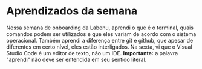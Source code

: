 # Aprendizados da semana
Nessa semana de onboarding da Labenu, aprendi o que é o terminal, quais comandos podem ser utilizados e que eles variam de acordo com o sistema operacional. Também aprendi a diferença entre git e github, que apesar de diferentes em certo nível, eles estão interligados. Na sexta, vi que o Visual Studio Code é um editor de texto, não um IDE. **Importante:** a palavra "aprendi" não deve ser entendida em seu sentido literal.